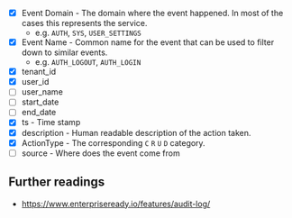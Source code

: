 
- [x] Event Domain - The domain where the event happened. In most of the cases this represents the service.
  - e.g. `AUTH`, `SYS`, `USER_SETTINGS`
- [x] Event Name - Common name for the event that can be used to filter down to similar events.
  - e.g. `AUTH_LOGOUT`, `AUTH_LOGIN`
- [x] tenant_id
- [x] user_id
- [ ] user_name
- [ ] start_date
- [ ] end_date
- [x] ts - Time stamp
- [x] description - Human readable description of the action taken.
- [x] ActionType - The corresponding `C` `R` `U` `D` category.
- [ ] source - Where does the event come from
  
## Further readings

- https://www.enterpriseready.io/features/audit-log/
